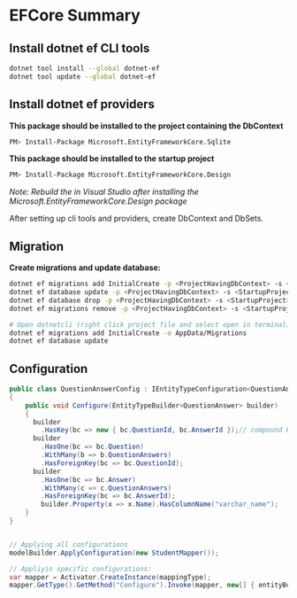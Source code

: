 ﻿# EFCore Summary

## Install dotnet ef CLI tools
``` bash
dotnet tool install --global dotnet-ef
dotnet tool update --global dotnet-ef
```

## Install dotnet ef providers

**This package should be installed to the project containing the DbContext**  
``` bash
PM> Install-Package Microsoft.EntityFrameworkCore.Sqlite
```

**This package should be installed to the startup project**  
``` bash
PM> Install-Package Microsoft.EntityFrameworkCore.Design
```

*Note: Rebuild the in Visual Studio after installing the Microsoft.EntityFrameworkCore.Design package*

After setting up cli tools and providers, create DbContext and DbSets.

## Migration

**Create migrations and update database:**  
``` bash
dotnet ef migrations add InitialCreate -p <ProjectHavingDbContext> -s <StartupProject> -o AppData/Migrations
dotnet ef database update -p <ProjectHavingDbContext> -s <StartupProject>
dotnet ef database drop -p <ProjectHavingDbContext> -s <StartupProject>
dotnet ef migrations remove -p <ProjectHavingDbContext> -s <StartupProject>

# Open dotnetcli (right click project file and select open in terminal)
dotnet ef migrations add InitialCreate -o AppData/Migrations
dotnet ef database update
```

## Configuration

``` csharp
public class QuestionAnswerConfig : IEntityTypeConfiguration<QuestionAnswer>
{
    public void Configure(EntityTypeBuilder<QuestionAnswer> builder)
    {
      builder
        .HasKey(bc => new { bc.QuestionId, bc.AnswerId });// compound PK
      builder
        .HasOne(bc => bc.Question)
        .WithMany(b => b.QuestionAnswers)
        .HasForeignKey(bc => bc.QuestionId);
      builder
        .HasOne(bc => bc.Answer)
        .WithMany(c => c.QuestionAnswers)
        .HasForeignKey(bc => bc.AnswerId);
        builder.Property(x => x.Name).HasColumnName("varchar_name");
    }
}


// Applying all configurations
modelBuilder.ApplyConfiguration(new StudentMapper());

// Appliyin specific configurations:
var mapper = Activator.CreateInstance(mappingType);
mapper.GetType().GetMethod("Configure").Invoke(mapper, new[] { entityBuilder });
```   